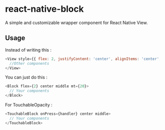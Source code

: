 # react-native-block
A simple and customizable wrapper component for React Native View.
## Usage
 Instead of writing this : 
```js
<View style={{ flex: 2, justifyContent: 'center', alignItems: 'center', marginTop: 20 }}>
  //Other components
</View>
```
You can just do this :

```js
<Block flex={2} center middle mt={20}>
  // Your components
</Block>
```
For TouchableOpacity :
```js
<TouchableBlock onPress={handler} center middle>
  // Your components
</TouchableBlock>
```
